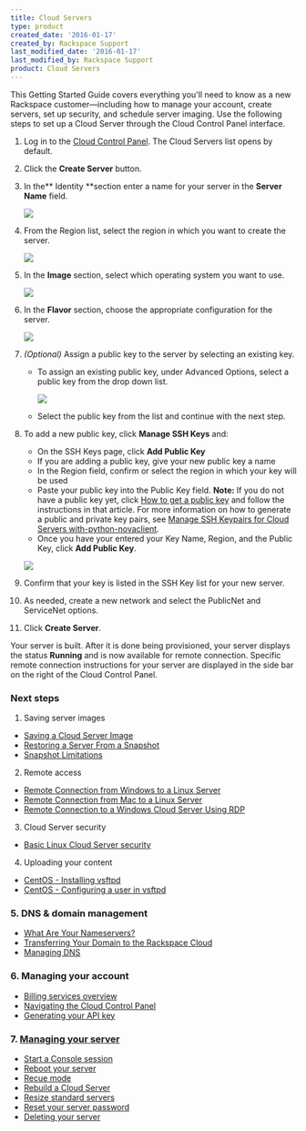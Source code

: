 ```yaml
---
title: Cloud Servers
type: product
created_date: '2016-01-17'
created_by: Rackspace Support
last_modified_date: '2016-01-17'
last_modified_by: Rackspace Support
product: Cloud Servers
---
```


This Getting Started Guide covers everything you'll need to know as a
new Rackspace customer&mdash;including how to manage your account, create
servers, set up security, and schedule server imaging.
Use the following steps to set up a Cloud Server through the Cloud
Control Panel interface.

1.  Log in to the [Cloud Control
    Panel](https://mycloud.rackspace.com). The Cloud Servers list opens
    by default.
2.  Click the **Create Server** button.
3.  In the** Identity **section enter a name for your server in
    the **Server Name** field.

      ![](https://8026b2e3760e2433679c-fffceaebb8c6ee053c935e8915a3fbe7.ssl.cf2.rackcdn.com/field/image/Screen%20Shot%202015-01-14%20at%209.12.15%20AM.png)

4.  From the Region list, select the region in which you want to create
    the server.

    ![](https://8026b2e3760e2433679c-fffceaebb8c6ee053c935e8915a3fbe7.ssl.cf2.rackcdn.com/field/image/Screen%20Shot%202015-01-14%20at%209.13.25%20AM.png)
     
5.  In the **Image** section, select which operating system you want to
    use.

    ![](https://8026b2e3760e2433679c-fffceaebb8c6ee053c935e8915a3fbe7.ssl.cf2.rackcdn.com/field/image/Screen%20Shot%202015-01-14%20at%209.15.30%20AM.png)
     
6.  In the **Flavor** section, choose the appropriate configuration for
    the server.

    ![](https://8026b2e3760e2433679c-fffceaebb8c6ee053c935e8915a3fbe7.ssl.cf2.rackcdn.com/field/image/Screen%20Shot%202015-01-14%20at%209.16.55%20AM.png)
7.  *(Optional)* Assign a public key to the server by selecting an
    existing key.
     
    -   To assign an existing public key, under Advanced Options, select
        a public key from the drop down list.

        ![](https://8026b2e3760e2433679c-fffceaebb8c6ee053c935e8915a3fbe7.ssl.cf2.rackcdn.com/field/image/Screen%20Shot%202015-01-14%20at%209.18.41%20AM.png)

    -   Select the public key from the list and continue with the
        next step.

8.  To add a new public key, click **Manage SSH Keys** and:

    -   On the SSH Keys page, click **Add Public Key**
    -   If you are adding a public key, give your new public key a name
    -   In the Region field, confirm or select the region in which your
        key will be used
    -   Paste your public key into the Public Key field.
        **Note:** If you do not have a public key yet, click [How to get
        a public
        key](/how-to/connecting-to-a-server-using-ssh-on-linux-or-mac-os)
        and follow the instructions in that article.
                  For more information on how to generate a public and
        private key pairs, see
                  [Manage SSH Keypairs for Cloud Servers
        with-python-novaclient](/how-to/manage-ssh-key-pairs-for-cloud-servers-with-python-novaclient).
    -   Once you have your entered your Key Name, Region, and the Public
        Key, click **Add Public Key**.


    ![](https://8026b2e3760e2433679c-fffceaebb8c6ee053c935e8915a3fbe7.ssl.cf2.rackcdn.com/field/image/Screen%20Shot%202015-01-14%20at%209.30.59%20AM.png)
     
9.  Confirm that your key is listed in the SSH Key list for your new
    server.
     
10. As needed, create a new network and select the PublicNet and
    ServiceNet options.
     
11. Click **Create Server**.


Your server is built. After it is done being provisioned, your server
displays the status **Running** and is now available for remote
connection. Specific remote connection instructions for your server are 
displayed in the side bar on the right of the Cloud Control Panel.

 

### Next steps

1. Saving server images

-   [Saving a Cloud Server
    Image](/how-to/rackspace-cloud-essentials-4-restoring-cloud-server-saved-image)
-   [Restoring a Server From a
    Snapshot](/how-to/rackspace-cloud-essentials-4-restoring-cloud-server-saved-image)
-   [Snapshot
    Limitations](/how-to/rackspace-cloud-essentials-4-cloud-server-snapshot-limitations)

2. Remote access

-   [Remote Connection from Windows to a Linux
    Server](/knowledge_center/index.php/Logging_in_via_Putty)
-   [Remote Connection from Mac to a Linux
    Server](/knowledge_center/Mac_to_Linux_using_iTerm)
-   [Remote Connection to a Windows Cloud Server Using
    RDP](/how-to/log-in-to-your-server-via-rdp-windows)

3. Cloud Server security

-   [Basic Linux Cloud Server
    security](/how-to/rackspace-cloud-essentials-3-basic-cloud-server-security)[](/knowledge_center/index.php/Creating_an_Inbound_Port_Allow_Rule_for_Windows_Firewall_%28Windows_2008%29)

4. Uploading your content

-   [CentOS - Installing
    vsftpd](/knowledge_center/index.php/CentOS_-_Installing_vsftpd)
-   [CentOS - Configuring a user in
    vsftpd](/knowledge_center/index.php/CentOS_-_Configuring_a_user_in_vsftpd)

### 5. DNS & domain management

-   [What Are Your
    Nameservers?](/knowledge_center/index.php/nameservers)
-   [Transferring Your Domain to the Rackspace
    Cloud](/how-to/transferring-your-domain-to-Rackspace-Cloud)
-   [Managing DNS](/knowledge_center/index.php/Managing_DNS)

### 6. Managing your account

-   [Billing services
    overview](/how-to/rackspace-cloud-essentials-1-billing-services-overview)
-   [Navigating the Cloud Control
    Panel](/how-to/navigating-the-cloud-control-panel)
-   [Generating your API
    key](/how-to/rackspace-cloud-essentials-1-generating-your-api-key-0)

### 7. [Managing your server](/how-to/rackspace-cloud-essentials-managing-your-server)

-   [Start a Console
    session](/how-to/managing-your-server-start-a-console-session)
-   [Reboot your
    server](/how-to/managing-your-server-reboot-your-server)
-   [Recue
    mode](/how-to/managing-your-server-rescue-mode)
-   [Rebuild a Cloud
    Server](/how-to/managing-your-server-rebuild-a-cloud-server)
-   [Resize standard
    servers](/how-to/managing-your-server-resizing-standard-servers)
-   [Reset your server
    password](/how-to/managing-your-server-reset-your-server-password)
-   [Deleting your
    server](/how-to/managing-your-server-deleting-your-server)
